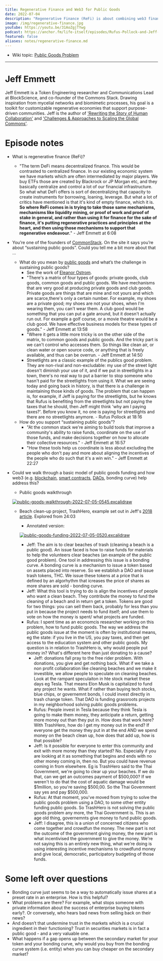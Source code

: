 ```yaml
---
title: Regenerative Finance and Web3 for Public Goods 
date: 2022-07-04
description: "Regenerative Finance (ReFi) is about combining web3 finance tools with regenerative purposes like tackling climate change or cleaning up the oceans. ReFi pioneer Jeff Emmett discusses the promises and pitfalls of ReFi for providing public goods and nourishing the commons."
image: /img/regenerative-finance.jpg
youtube: https://youtu.be/31AoZgjTYwg
podcast: https://anchor.fm/life-itself/episodes/Rufus-Pollock-and-Jeff-Emmett-on-Regenerative-Finance-and-Web3-for-Public-Goods-e1kq45q 
featured: false
aliases: notes/regenerative-finance.md
---
```


* Wiki topic:  [Public Goods Problem](../[concepts/public-goods-problem)

***

# Jeff Emmett

Jeff Emmett is a Token Engineering researcher and Communications Lead at BlockScience, and co-founder of the Commons Stack.  Drawing inspiration from mycelial networks and biomimetic processes, his goal is a toolkit for customizable regenerative economies that support purpose-driven communities. Jeff is the author of ['Rewriting the Story of Human Collaboration'](https://medium.com/commonsstack/rewriting-the-story-of-human-collaboration-652cfa423588) and ['Challenges & Approaches to Scaling the Global Commons'](https://medium.com/commonsstack/challenges-and-approaches-to-scaling-the-global-commons-af1bcb2b67bf).

# Episode notes

* What is regenerative finance (ReFi)?
    * "The term DeFi means decentralized finance. This would be contrasted to centralized finance. In our existing economic system we have markets which are often intermediated by major players. We buy ETFs those are created by Blackrock or JP Morgan etc, and they basically centralize and control a lot of our financial infrastructure. So what what DeFi offers is sort of decentralizing that capacity to create instruments for borrowing, loaning, leverage. But what a lot of critics have mentioned is that it's kind of empty finance, which it is. **So where ReFi comes in is trying to take those same mechanisms, mechanisms like liquidity mining, or proof of work and proof of stake in general, and rather than using it for finance for the sake of finance, it's putting regenerative practices and principles at the heart, and then using those mechanisms to support that regenerative endeavour.**" - Jeff Emmett at 6:08
* You’re one of the founders of [CommonStack](https://commonsstack.org/). On the site it says you’re about “sustaining public goods”. Could you tell me a bit more about that …
    * What do you mean by [public goods](https://web3.lifeitself.us/concepts/public-goods-problem) and what’s the challenge in sustaining public goods?
        * See the work of [Eleanor Ostrom](https://www.nobelprize.org/prizes/economic-sciences/2009/ostrom/biographical/). 
        * "There's a matrix of four types of goods: private goods, club goods, common goods and public goods. We have mechanisms that are very good at producing private goods and club goods. Private goods are things that are mine and not yours and which are scarce,there's only a certain number. For example, my shoes are a private good; my shoes are not your shoes, when I'm wearing them, you can't wear them. A club good would be something that you can put a gate around, but it doesn't actually run out. For example a golf course, or a movie theatre would be a club good. We have effective business models for these types of goods." - Jeff Emmett at 13:58
        * "Where it gets a little more tricky is on the other side of the matrix, to common goods and public goods. And the tricky part is we can't control who accesses them. So things like clean air, or clean water or open source code, or anything that is freely available, and thus can be overrun. - Jeff Emmett at 14:50
        * Streetlights are a classic example of the publics good problem. They are non-rival and non-excludable: my use of the street light doesn't diminish your use of it, and if we put in streetlights in a town, there's no real way to put a barrier to stop someone who hasn't paid for the streetlights from using it. What we are seeing today and going back in history, is that there is a challenge in maintaining those kinds of goods. The problem that can happen is, for example, if Jeff is paying for the streetlights, but he knows that Rufus is benefiting from the streetlights but not paying the taxes that he should, then Jeff might think 'why am I paying taxes?'. Before you know it, no one is paying for streetlights and there are no streetlights anymore. - Rufus Pollock at 18:16
    * How do you support “sustaining public goods”?
        * "At the common stack we're aiming to build tools that improve a community's ability to raise funds, coordinate on the use of those funds, and make decisions together on how to allocate their collective resources." - Jeff Emmett at 16:57
        * "How these tools help us coordinate is less about excluding the people who don't pay and more about aligning the incentives of the people who do such that it's a win win." - Jeff Emmett at 22:27
* Could we walk through a basic model of public goods funding and how web3 (e.g. [blockchain](https://web3.lifeitself.us/concepts/blockchain), [smart contracts](https://web3.lifeitself.us/concepts/smart-contracts), [DAOs](https://web3.lifeitself.us/concepts/dao), bonding curve) help address this?
    * Public goods walkthrough

    [![public-goods-walkthrough-2022-07-05-0545.excalidraw](/excalidraw/public-goods-walkthrough-2022-07-05-0545.excalidraw.svg)](/excalidraw/public-goods-walkthrough-2022-07-05-0545.excalidraw.svg)

    * Beach clean-up project, TrashHero, example set out in Jeff's [2018 article](https://blog.goodaudience.com/rewriting-the-story-of-human-collaboration-c33a8a4cd5b8). Explored from 24:03

        * Annotated version:

        [![public-goods-funding-2022-07-05-0520.excalidraw](/excalidraw/public-goods-funding-2022-07-05-0520.excalidraw.svg)](/excalidraw/public-goods-funding-2022-07-05-0520.excalidraw.svg)

        * Jeff: The aim is to clear beaches of trash (cleaning a beach is a public good). An issue faced is how to raise funds for materials to help the volunteers clear beaches (an example of the public good problem). One tool in addressing this issue is a bonding curve. A bonding curve is a mechanism to issue a token based on assets placed into reserve. So we establish a DAO and issue trash tokens, THC. We issue these tokens at a price that is defined by an algorhythm that icreases the price of shares as more shares are sold - bonding curve.
        *  Jeff: What this tool is trying to do is align the incentives of people who want a clean beach. They contribute the money to fund the cleaning of a beach and in return get a token. Tokens are good for two things: you can sell them back, probably for less than you put in because the project needs to fund itself; and use them to vote on how the money is spent/ what projects are funded.
        *  Rufus: I spent time as an economcis researcher working on this problem, how to fund public goods. The way we address the public goods issue at the moment is often by institutional means, eg the state: if you live in the US, you pay taxes, and then get access to the ediucation system and other public goods. My question is in relation to TrashHero is, why would people put money in? What's different here than just donating to a cause?
            *  Jeff: donations fall pray to the free rider problem. With donations, you give and get nothing back. What if we take a non profit collaboration like cleaning beaches and we make it investible, we allow people to speculate on cleaning beaches. Look at the rampant speculaiton in hte stock market these days eg Tesla. That means Elon Musk is capitalized to fund any project he wants. What if rather than buying tech stocks, blue chips, or governemnt bonds, I could invest directly in trash change token. That DAO is funding grassroots projects in my neighborhood solving public goods problems.
            *  Rufus: People invest in Tesla because they think Tesla is going to make them money, they anticipate a return, getting more money out than they put in. How does that work here? With TrashHero, how do I get my money out in the end? If everyone get the money they put in at the end AND we spend money on the beach clean up, how does that add up, how is that possible?
            *  Jeff: Is it possible for everyone to enter this community and exit with more money than they started? No. Especially if you are looking at it as something that begins and ends with no other money coming in, then no. But you could have revenue coming in from elsewhere. Eg is TrashHero said to the Thai Government, we're going to clear up your beaches. If we do that, can we get an outcomes payment of $500,000? If we weren't to do that the cost of aquatic damage would be $1million, so you're saving $500,00. So the Thai Government say yes and pay $500,000.  
            *  Rufus: At that moment, you've moved from trying to solve the public goods problem using a DAO, to some other entity funding public goods. So TrashHero is not solving the public goods problem any more, the Thai Government is. This is an age old thing, governemnts give money to fund public goods. 
            *  Jeff: I disagree, this is a union of concerned citizens who come together and crowdfun the money. The new part is not the outcome of the government giving money, the new part is what incentivised the government to give the money. We're not saying this is an entirely new thing, what we're doing is using interesting incentive mechanisms to crowdfund money and give local, democratic, participatory budgeting of those funds.

# Some left over questions

* Bonding curve just seems to be a way to automatically issue shares at a preset rate in an enterprise. How is this helpful?
* What problems are there? For example, what stops someone with private information about the success of enterprise buying tokens early?. Or conversely, who hears bad news from selling back on their news?
* And doesn’t that undermine trust in the markets which is a crucial ingredient in their functioning? Trust in securities markets is in fact a public good - and a very valuable one.
* What happens if a gap opens up between the secondary market for your token and your bonding curve, why would you buy from the bonding curve system (i.e. entity) when you can buy cheaper on the secondary market?
